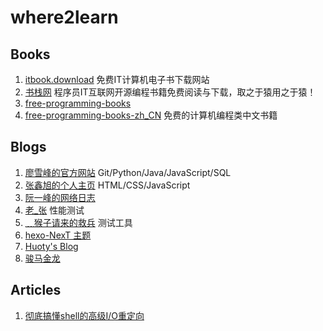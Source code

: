 # where2learn

## Books
1. [itbook.download](https://itbook.download/) 免费IT计算机电子书下载网站
2. [书栈网](https://www.bookstack.cn/) 程序员IT互联网开源编程书籍免费阅读与下载，取之于猿用之于猿！
3. [free-programming-books](https://ebookfoundation.github.io/free-programming-books/free-programming-books-zh.html)
4. [free-programming-books-zh_CN](https://github.com/justjavac/free-programming-books-zh_CN)  免费的计算机编程类中文书籍
 
## Blogs
1. [廖雪峰的官方网站](https://www.liaoxuefeng.com/) Git/Python/Java/JavaScript/SQL
2. [张鑫旭的个人主页](https://www.zhangxinxu.com/) HTML/CSS/JavaScript
3. [阮一峰的网络日志](https://ruanyifeng.com/blog/)
4. [老_张](https://www.cnblogs.com/imyalost/) 性能测试
5. [ ﹏猴子请来的救兵](https://www.cnblogs.com/yyhh/) 测试工具
6. [hexo-NexT 主题](https://theme-next.iissnan.com/)
7. [Huoty's Blog](http://kuanghy.github.io/)
8. [骏马金龙](https://www.junmajinlong.com/)

## Articles
1. [彻底搞懂shell的高级I/O重定向](https://www.cnblogs.com/f-ck-need-u/p/8727401.html)
